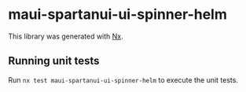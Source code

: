 # maui-spartanui-ui-spinner-helm

This library was generated with [Nx](https://nx.dev).


## Running unit tests

Run `nx test maui-spartanui-ui-spinner-helm` to execute the unit tests.

